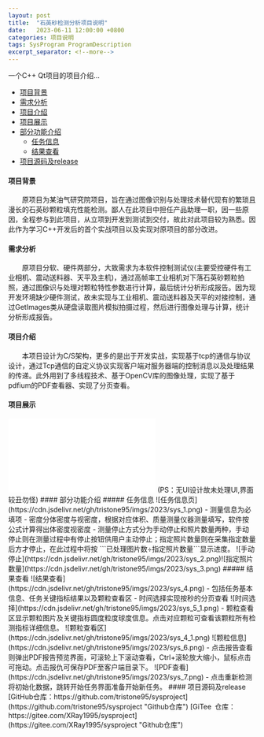```yaml
---
layout: post
title:  "石英砂检测分析项目说明"
date:   2023-06-11 12:00:00 +0800
categories: 项目说明
tags: SysProgram ProgramDescription 
excerpt_separator: <!--more-->
---
```

一个C++ Qt项目的项目介绍...
<!--more-->
- [项目背景](#项目背景)
- [需求分析](#需求分析)
- [项目介绍](#项目介绍)
- [项目展示](#项目展示)
- [部分功能介绍](#部分功能介绍)
  - [任务信息](#任务信息)
  - [结果查看](#结果查看)
- [项目源码及release](#项目源码及release)

#### 项目背景
&emsp;&emsp;原项目为某油气研究院项目，旨在通过图像识别与处理技术替代现有的繁琐且漫长的石英砂颗粒填充性能检测。鄙人在此项目中担任产品助理一职，因一些原因，全程参与到此项目，从立项到开发到测试到交付，故此对此项目较为熟悉。因此作为学习C++开发后的首个实战项目以及实现对原项目的部分改进。
#### 需求分析
&emsp;&emsp;原项目分软、硬件两部分，大致需求为本软件控制测试仪(主要受控硬件有工业相机、震动送料器、天平及主机)，通过高帧率工业相机对下落石英砂颗粒拍照，通过图像识与处理对颗粒特性参数进行计算，最后统计分析形成报告。因为现开发环境缺少硬件测试，故未实现与工业相机、震动送料器及天平的对接控制，通过GetImages类从硬盘读取图片模拟拍摄过程，然后进行图像处理与计算，统计分析形成报告。
#### 项目介绍
&emsp;&emsp;本项目设计为C/S架构，更多的是出于开发实战，实现基于tcp的通信与协议设计，通过Tcp通信的自定义协议实现客户端对服务器端的控制消息以及处理结果的传递。此外用到了多线程技术、基于OpenCV库的图像处理，实现了基于pdfium的PDF查看器、实现了分页查看。
#### 项目展示
<iframe src="//player.bilibili.com/player.html?bvid=BV1Qc411u7gB&page=1" scrolling="no" border="0" frameborder="no" framespacing="0" allowfullscreen="true"> </iframe>
(PS：无UI设计故未处理UI,界面较丑勿怪)
#### 部分功能介绍
##### 任务信息
![任务信息页](https://cdn.jsdelivr.net/gh/tristone95/imgs/2023/sys_1.png)
- 测量信息为必填项
- 密度分体密度与视密度，根据对应体积、质量测量仪器测量填写，软件按公式计算得出体密度视密度
- 测量停止方式分为手动停止和照片数量两种，手动停止则在测量过程中有停止按钮供用户主动停止；指定照片数量则在采集指定数量后方才停止，在此过程中将按   ```已处理图片数÷指定照片数量```显示进度。
  ![手动停止](https://cdn.jsdelivr.net/gh/tristone95/imgs/2023/sys_2.png)![指定照片数量](https://cdn.jsdelivr.net/gh/tristone95/imgs/2023/sys_3.png)
##### 结果查看
![结果查看](https://cdn.jsdelivr.net/gh/tristone95/imgs/2023/sys_4.png)
- 包括任务基本信息、任务关键指标结果以及颗粒查看区
- 时间选择实现按秒的分页查看
  ![时间选择](https://cdn.jsdelivr.net/gh/tristone95/imgs/2023/sys_5_1.png)
- 颗粒查看区显示颗粒图片及关键指标圆度粒度球度信息。点击对应颗粒可查看该颗粒所有检测指标详细信息。
  ![颗粒查看区](https://cdn.jsdelivr.net/gh/tristone95/imgs/2023/sys_4_1.png) ![颗粒信息](https://cdn.jsdelivr.net/gh/tristone95/imgs/2023/sys_6.png)
- 点击报告查看则弹出PDF报告预览界面，可滚轮上下滚动查看，Ctrl+滚轮放大缩小，鼠标点击可拖动。点击报仇可保存PDF至客户端目录下。
  ![PDF查看](https://cdn.jsdelivr.net/gh/tristone95/imgs/2023/sys_7.png)
- 点击重新检测将初始化数据，跳转开始任务界面准备开始新任务。
#### 项目源码及release
[GitHub仓库：https://github.com/tristone95/sysproject](https://github.com/tristone95/sysproject "Github仓库")
[GiTee&ensp;仓库：https://gitee.com/XRay1995/sysproject](https://gitee.com/XRay1995/sysproject "Github仓库")
